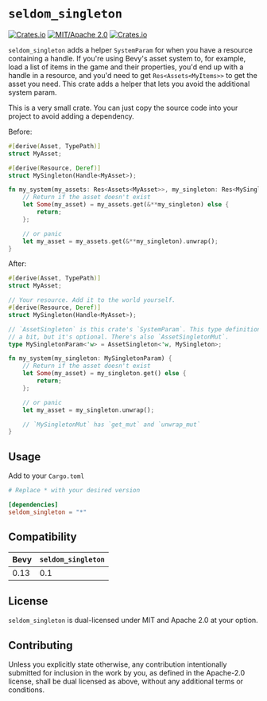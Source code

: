 # `seldom_singleton`

[![Crates.io](https://img.shields.io/crates/v/seldom_singleton.svg)](https://crates.io/crates/seldom_singleton)
[![MIT/Apache 2.0](https://img.shields.io/badge/license-MIT%2FApache-blue.svg)](https://github.com/Seldom-SE/seldom_singleton#license)
[![Crates.io](https://img.shields.io/crates/d/seldom_singleton.svg)](https://crates.io/crates/seldom_singleton)

`seldom_singleton` adds a helper `SystemParam` for when you have a resource containing a handle. If
you're using Bevy's asset system to, for example, load a list of items in the game and their
properties, you'd end up with a handle in a resource, and you'd need to get `Res<Assets<MyItems>>`
to get the asset you need. This crate adds a helper that lets you avoid the additional system param.

This is a very small crate. You can just copy the source code into your project to avoid adding a
dependency.

Before:

```rust
#[derive(Asset, TypePath)]
struct MyAsset;

#[derive(Resource, Deref)]
struct MySingleton(Handle<MyAsset>);

fn my_system(my_assets: Res<Assets<MyAsset>>, my_singleton: Res<MySingleton>) {
    // Return if the asset doesn't exist
    let Some(my_asset) = my_assets.get(&**my_singleton) else {
        return;
    };

    // or panic
    let my_asset = my_assets.get(&**my_singleton).unwrap();
}
```

After:

```rust
#[derive(Asset, TypePath)]
struct MyAsset;

// Your resource. Add it to the world yourself.
#[derive(Resource, Deref)]
struct MySingleton(Handle<MyAsset>);

// `AssetSingleton` is this crate's `SystemParam`. This type definition can help reduce boilerplate
// a bit, but it's optional. There's also `AssetSingletonMut`.
type MySingletonParam<'w> = AssetSingleton<'w, MySingleton>;

fn my_system(my_singleton: MySingletonParam) {
    // Return if the asset doesn't exist
    let Some(my_asset) = my_singleton.get() else {
        return;
    };

    // or panic
    let my_asset = my_singleton.unwrap();

    // `MySingletonMut` has `get_mut` and `unwrap_mut`
}
```

## Usage

Add to your `Cargo.toml`

```toml
# Replace * with your desired version

[dependencies]
seldom_singleton = "*"
```

## Compatibility

| Bevy | `seldom_singleton` |
| ---- | ------------------ |
| 0.13 | 0.1                |

## License

`seldom_singleton` is dual-licensed under MIT and Apache 2.0 at your option.

## Contributing

Unless you explicitly state otherwise, any contribution intentionally submitted for inclusion in the
work by you, as defined in the Apache-2.0 license, shall be dual licensed as above, without any
additional terms or conditions.
